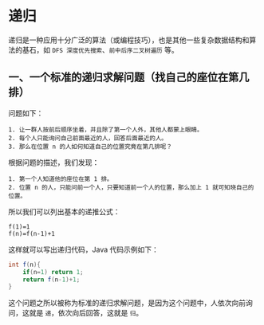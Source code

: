 # 递归

递归是一种应用十分广泛的算法（或编程技巧），也是其他一些复杂数据结构和算法的基石，如 `DFS 深度优先搜索`、`前中后序二叉树遍历` 等。

## 一、一个标准的递归求解问题（找自己的座位在第几排）

问题如下：

```
1. 让一群人按前后顺序坐着，并且除了第一个人外，其他人都蒙上眼睛。
2. 每个人只能询问自己前面最近的人，回答后面最近的人。
3. 那么在位置 n 的人如何知道自己的位置究竟在第几排呢？
```

根据问题的描述，我们发现：

```
1. 第一个人知道他的座位在第 1 排。
2. 位置 n 的人，只能问前一个人，只要知道前一个人的位置，那么加上 1 就可知晓自己的位置。
```

所以我们可以列出基本的递推公式：

```
f(1)=1
f(n)=f(n-1)+1
```

这样就可以写出递归代码，Java 代码示例如下：

```java
int f(n){
    if(n=1) return 1;
    return f(n-1)+1;
}
```

这个问题之所以被称为标准的递归求解问题，是因为这个问题中，人依次向前询问，这就是 `递`，依次向后回答，这就是 `归`。